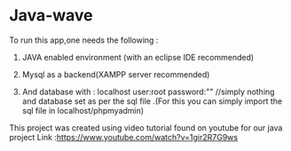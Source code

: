 # Java-wave


To run this app,one needs the following :

1.	JAVA enabled environment (with an eclipse IDE recommended)

2.	Mysql as a backend(XAMPP server recommended)

3.	And database with :
	localhost
	user:root
	password:"" //simply nothing
	and database set as per the sql file .(For this you can simply import the sql file in localhost/phpmyadmin)

This project was created using video tutorial found on youtube for our java project
Link :https://www.youtube.com/watch?v=1gir2R7G9ws

